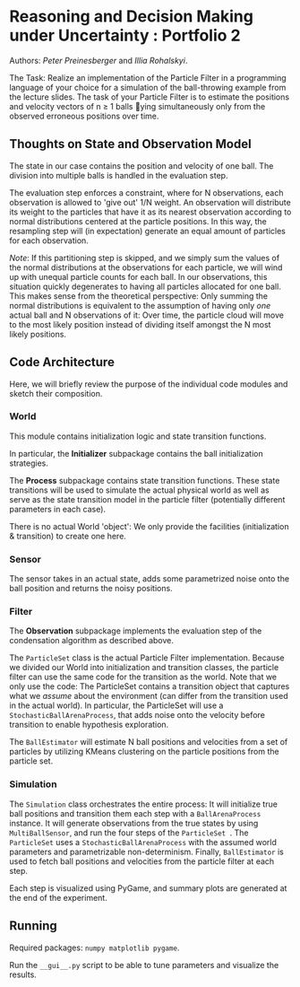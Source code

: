 # Reasoning and Decision Making under Uncertainty : Portfolio 2
Authors: *Peter Preinesberger* and *Illia Rohalskyi*.

The Task:
Realize an implementation of the Particle Filter in a programming language of your choice for a
simulation of the ball-throwing example from the lecture slides. The task of your Particle Filter is
to estimate the positions and velocity vectors of n ≥ 1 balls ying simultaneously only from the
observed erroneous positions over time.

## Thoughts on State and Observation Model
The state in our case contains the position and velocity of one ball. The division into multiple balls is handled in the evaluation step.

The evaluation step enforces a constraint, where for N observations, each observation is allowed to 'give out' 1/N weight. An observation
will distribute its weight to the particles that have it as its nearest observation according to normal distributions centered at the particle positions. In this way, the resampling step will (in expectation) generate an equal amount of particles for each observation.

*Note*: If this partitioning step is skipped, and we simply sum the values of the normal distributions at the observations for each
particle, we will wind up with unequal particle counts for each ball. In our observations, this situation quickly degenerates to
having all particles allocated for one ball. This makes sense from the theoretical perspective: Only summing the normal distributions
is equivalent to the assumption of having only *one* actual ball and N observations of it: Over time, the particle cloud will move to the
most likely position instead of dividing itself amongst the N most likely positions.

## Code Architecture
Here, we will briefly review the purpose of the individual code modules and sketch their composition.

### World
This module contains initialization logic and state transition functions. 

In particular, the **Initializer** subpackage contains the ball initialization strategies.

The **Process** subpackage contains state transition functions. These state transitions will be used to simulate the actual physical world as well as serve as the state transition model in the particle filter (potentially different parameters in each case).

There is no actual World 'object': We only provide the facilities (initialization & transition) to create one here. 

### Sensor
The sensor takes in an actual state, adds some parametrized noise onto the ball position and returns the noisy positions. 

### Filter
The **Observation** subpackage implements the evaluation step of the condensation algorithm as described above.

The ```ParticleSet``` class is the actual Particle Filter implementation. Because we divided our World into initialization and transition classes, the particle filter can use the same code for the transition as the world. Note that we only use the code: The ParticleSet contains a transition object that captures what we *assume* about the environment (can differ from the transition used in the actual world). In particular, the ParticleSet will use a ```StochasticBallArenaProcess```, that adds noise onto the velocity before transition to enable hypothesis exploration.

The ```BallEstimator``` will estimate N ball positions and velocities from a set of particles by utilizing KMeans clustering on the particle positions from the particle set.

### Simulation
The ```Simulation``` class orchestrates the entire process: It will initialize true ball positions and transition them each step with a ```BallArenaProcess``` instance. It will generate observations from the true states by using ```MultiBallSensor```, and run the four steps of the ```ParticleSet ```. The ```ParticleSet``` uses a ```StochasticBallArenaProcess``` with the assumed world parameters and parametrizable non-determinism. Finally, ```BallEstimator``` is used to fetch ball positions and velocities from the particle filter at each step.

Each step is visualized using PyGame, and summary plots are generated at the end of the experiment.

## Running
Required packages: ```numpy matplotlib pygame```.

Run the ```__gui__.py``` script to be able to tune parameters and visualize the results.
